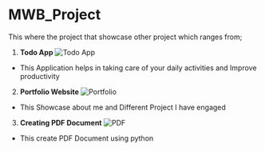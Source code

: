 # MWB_Project
 This where the project that showcase other project which ranges from;

 1. **Todo App**
![Todo App](https://github.com/KingVik-Planet/MWB_Project/blob/main/images/1.png)
* This Application helps in taking care of your daily activities and Improve productivity


 2. **Portfolio Website**
![Portfolio](https://github.com/KingVik-Planet/MWB_Project/blob/main/images/2.png)
* This Showcase about me and Different Project I have engaged


3. **Creating PDF Document**
![PDF](https://github.com/KingVik-Planet/MWB_Project/blob/main/images/3.png)
* This create PDF Document using python